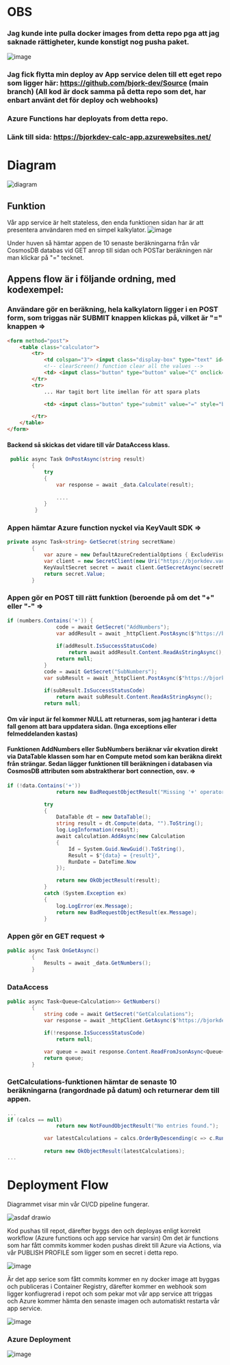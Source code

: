 # OBS
### Jag kunde inte pulla docker images from detta repo pga att jag saknade rättigheter, kunde konstigt nog pusha paket. 
![image](https://user-images.githubusercontent.com/58253756/137459858-97db4241-1715-4956-8433-9ec5037f0d67.png)
### Jag fick flytta min deploy av App service delen till ett eget repo som ligger här: https://github.com/bjork-dev/Source (main branch) (All kod är dock samma på detta repo som det, har enbart använt det för deploy och webhooks)

### Azure Functions har deployats from detta repo. 

### Länk till sida: https://bjorkdev-calc-app.azurewebsites.net/

# Diagram
![diagram](https://user-images.githubusercontent.com/58253756/137461942-3bb69fdf-401c-4630-95c6-40b61b7fe746.png)

## Funktion
Vår app service är helt stateless, den enda funktionen sidan har är att presentera användaren med en simpel kalkylator.
![image](https://user-images.githubusercontent.com/58253756/137462791-3424de36-38b2-4e76-be42-c0cbd9ade790.png)

Under huven så hämtar appen de 10 senaste beräkningarna från vår CosmosDB databas vid GET anrop till sidan och POSTar beräkningen när man klickar på "=" tecknet.

## Appens flow är i följande ordning, med kodexempel:

### Användare gör en beräkning, hela kalkylatorn ligger i en POST form, som triggas när SUBMIT knappen klickas på, vilket är "=" knappen => 

```html
<form method="post">
    <table class="calculator">
        <tr>
            <td colspan="3"> <input class="display-box" type="text" id="result" name="result" /> </td>
            <!-- clearScreen() function clear all the values -->
            <td> <input class="button" type="button" value="C" onclick="clearScreen()" style="background-color: #1e90ff;" /> </td>
        </tr>
        <tr>
            ... Har tagit bort lite imellan för att spara plats

            <td> <input class="button" type="submit" value="=" style="background-color: #1e90ff;" /> </td>

        </tr>
    </table>
</form>
```
#### Backend så skickas det vidare till vår DataAccess klass.

```csharp
 public async Task OnPostAsync(string result)
        {
            try
            {
                var response = await _data.Calculate(result);
                
                ....
            }
         }
```

### Appen hämtar Azure function nyckel via KeyVault SDK =>

```csharp
private async Task<string> GetSecret(string secretName)
        {
            var azure = new DefaultAzureCredentialOptions { ExcludeVisualStudioCredential = true };
            var client = new SecretClient(new Uri("https://bjorkdev.vault.azure.net/"), new DefaultAzureCredential(azure), _options);
            KeyVaultSecret secret = await client.GetSecretAsync(secretName);
            return secret.Value;
        }
```

### Appen gör en POST till rätt funktion (beroende på om det "+" eller "-" => 

```csharp
if (numbers.Contains('+')) {
                code = await GetSecret("AddNumbers");
                var addResult = await _httpClient.PostAsync($"https://bjorkdev-calculator.azurewebsites.net/api/AddNumbers?code={code}", data);
                
                if(addResult.IsSuccessStatusCode)
                    return await addResult.Content.ReadAsStringAsync();
                return null;
            }
            code = await GetSecret("SubNumbers");
            var subResult = await _httpClient.PostAsync($"https://bjorkdev-calculator.azurewebsites.net/api/SubNumbers?code={code}", data);
            
            if(subResult.IsSuccessStatusCode)
                return await subResult.Content.ReadAsStringAsync();
            return null;
```
#### Om vår input är fel kommer NULL att returneras, som jag hanterar i detta fall genom att bara uppdatera sidan. (Inga exceptions eller felmeddelanden kastas)

#### Funktionen AddNumbers eller SubNumbers beräknar vår ekvation direkt via DataTable klassen som har en Compute metod som kan beräkna direkt från strängar. Sedan lägger funktionen till beräkningen i databasen via CosmosDB attributen som abstraktherar bort connection, osv. => 

```csharp
if (!data.Contains('+'))
                return new BadRequestObjectResult("Missing '+' operator"); // '-' Om det är subnumbers

            try
            {
                DataTable dt = new DataTable();
                string result = dt.Compute(data, "").ToString();
                log.LogInformation(result);
                await calculation.AddAsync(new Calculation
                {
                    Id = System.Guid.NewGuid().ToString(),
                    Result = $"{data} = {result}",
                    RunDate = DateTime.Now
                });

                return new OkObjectResult(result);
            }
            catch (System.Exception ex)
            {
                log.LogError(ex.Message);
                return new BadRequestObjectResult(ex.Message);
            }
```

### Appen gör en GET request => 

```csharp
public async Task OnGetAsync()
        {
            Results = await _data.GetNumbers();
        }
```
### DataAccess 
```csharp
public async Task<Queue<Calculation>> GetNumbers()
        {
            string code = await GetSecret("GetCalculations");
            var response = await _httpClient.GetAsync($"https://bjorkdev-calculator.azurewebsites.net/api/GetCalculations?code={code}");

            if(!response.IsSuccessStatusCode)
                return null;

            var queue = await response.Content.ReadFromJsonAsync<Queue<Calculation>>();
            return queue;
        }

```


### GetCalculations-funktionen hämtar de senaste 10 beräkningarna (rangordnade på datum) och returnerar dem till appen.

```csharp
...
if (calcs == null)
                return new NotFoundObjectResult("No entries found.");

            var latestCalculations = calcs.OrderByDescending(c => c.RunDate).Take(10);
            
            return new OkObjectResult(latestCalculations);
...
```

# Deployment Flow
Diagrammet visar min vår CI/CD pipeline fungerar.

![asdaf drawio](https://user-images.githubusercontent.com/58253756/137464743-a2cd7418-682f-4226-a7fb-3ed2f4e66709.png)

Kod pushas till repot, därefter byggs den och deployas enligt korrekt workflow (Azure functions och app service har varsin)
Om det är functions som har fått commits kommer koden pushas direkt till Azure via Actions, via vår PUBLISH PROFILE som ligger som en secret i detta repo.

![image](https://user-images.githubusercontent.com/58253756/137465030-e792caea-8847-4e6d-be68-fd22b92f36ad.png)

Är det app serice som fått commits kommer en ny docker image att byggas och publiceras i Container Registry, därefter kommer en webhook som ligger konfiugrerad i repot och som pekar mot vår app service att triggas och Azure kommer hämta den senaste imagen och automatiskt restarta vår app service.

![image](https://user-images.githubusercontent.com/58253756/137465313-d9591ee2-816f-4d96-a784-f49317151508.png)

### Azure Deployment
![image](https://user-images.githubusercontent.com/58253756/137465393-67754bc4-cbde-4379-bd2a-5d3433168a38.png)



